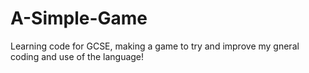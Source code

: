 # A-Simple-Game
Learning code for GCSE, making a game to try and improve my gneral coding and use of the language!

